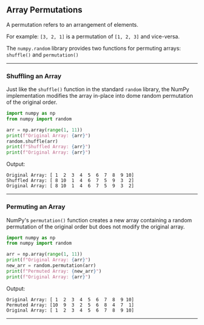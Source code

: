 ## Array Permutations

A permutation refers to an arrangement of elements.

For example: `[3, 2, 1]` is a permutation of `[1, 2, 3]` and vice-versa.

The `numpy.random` library provides two functions for permuting arrays:
`shuffle()` and `permutation()`

---

### Shuffling an Array

Just like the `shuffle()` function in the standard `random` library, the
NumPy implementation modifies the array in-place into dome random
permutation of the original order.

```python
import numpy as np
from numpy import random

arr = np.array(range(1, 11))
print(f"Original Array: {arr}")
random.shuffle(arr)
print(f"Shuffled Array: {arr}")
print(f"Original Array: {arr}")
```

Output:

```
Original Array: [ 1  2  3  4  5  6  7  8  9 10]
Shuffled Array: [ 8 10  1  4  6  7  5  9  3  2]
Original Array: [ 8 10  1  4  6  7  5  9  3  2]
```

---

### Permuting an Array

NumPy's `permutation()` function creates a new array containing a
random permutation of the original order but does not modify the original
array.

```python
import numpy as np
from numpy import random

arr = np.array(range(1, 11))
print(f"Original Array: {arr}")
new_arr = random.permutation(arr)
print(f"Permuted Array: {new_arr}")
print(f"Original Array: {arr}")
```

Output:

```
Original Array: [ 1  2  3  4  5  6  7  8  9 10]
Permuted Array: [10  9  3  2  5  6  8  4  7  1]
Original Array: [ 1  2  3  4  5  6  7  8  9 10]
```

---
